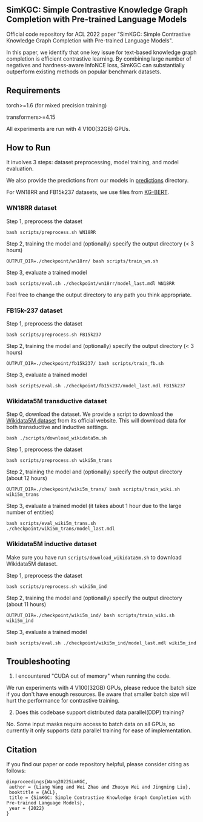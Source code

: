 ## SimKGC: Simple Contrastive Knowledge Graph Completion with Pre-trained Language Models

Official code repository for ACL 2022 paper 
"SimKGC: Simple Contrastive Knowledge Graph Completion with Pre-trained Language Models".

In this paper,
we identify that one key issue for text-based knowledge graph completion is efficient contrastive learning.
By combining large number of negatives and hardness-aware InfoNCE loss,
SimKGC can substantially outperform existing methods on popular benchmark datasets.

## Requirements

torch>=1.6 (for mixed precision training)

transformers>=4.15

All experiments are run with 4 V100(32GB) GPUs.

## How to Run

It involves 3 steps: dataset preprocessing, model training, and model evaluation.

We also provide the predictions from our models in [predictions](predictions/) directory.

For WN18RR and FB15k237 datasets, we use files from [KG-BERT](https://github.com/yao8839836/kg-bert).

### WN18RR dataset

Step 1, preprocess the dataset
```
bash scripts/preprocess.sh WN18RR
```

Step 2, training the model and (optionally) specify the output directory (< 3 hours)
```
OUTPUT_DIR=./checkpoint/wn18rr/ bash scripts/train_wn.sh
```

Step 3, evaluate a trained model
```
bash scripts/eval.sh ./checkpoint/wn18rr/model_last.mdl WN18RR
```

Feel free to change the output directory to any path you think appropriate.

### FB15k-237 dataset

Step 1, preprocess the dataset
```
bash scripts/preprocess.sh FB15k237
```

Step 2, training the model and (optionally) specify the output directory (< 3 hours)
```
OUTPUT_DIR=./checkpoint/fb15k237/ bash scripts/train_fb.sh
```

Step 3, evaluate a trained model
```
bash scripts/eval.sh ./checkpoint/fb15k237/model_last.mdl FB15k237
```

### Wikidata5M transductive dataset

Step 0, download the dataset. 
We provide a script to download the [Wikidata5M dataset](https://deepgraphlearning.github.io/project/wikidata5m) from its official website.
This will download data for both transductive and inductive settings.
```
bash ./scripts/download_wikidata5m.sh
```

Step 1, preprocess the dataset
```
bash scripts/preprocess.sh wiki5m_trans
```

Step 2, training the model and (optionally) specify the output directory (about 12 hours)
```
OUTPUT_DIR=./checkpoint/wiki5m_trans/ bash scripts/train_wiki.sh wiki5m_trans
```

Step 3, evaluate a trained model (it takes about 1 hour due to the large number of entities)
```
bash scripts/eval_wiki5m_trans.sh ./checkpoint/wiki5m_trans/model_last.mdl
```

### Wikidata5M inductive dataset

Make sure you have run `scripts/download_wikidata5m.sh` to download Wikidata5M dataset.

Step 1, preprocess the dataset
```
bash scripts/preprocess.sh wiki5m_ind
```

Step 2, training the model and (optionally) specify the output directory (about 11 hours)
```
OUTPUT_DIR=./checkpoint/wiki5m_ind/ bash scripts/train_wiki.sh wiki5m_ind
```

Step 3, evaluate a trained model
```
bash scripts/eval.sh ./checkpoint/wiki5m_ind/model_last.mdl wiki5m_ind
```

## Troubleshooting

1. I encountered "CUDA out of memory" when running the code.

We run experiments with 4 V100(32GB) GPUs, please reduce the batch size if you don't have enough resources. 
Be aware that smaller batch size will hurt the performance for contrastive training. 

2. Does this codebase support distributed data parallel(DDP) training?

No. Some input masks require access to batch data on all GPUs, 
so currently it only supports data parallel training for ease of implementation.

## Citation

If you find our paper or code repository helpful, please consider citing as follows:

```
@inproceedings{Wang2022SimKGC,
 author = {Liang Wang and Wei Zhao and Zhuoyu Wei and Jingming Liu},
 booktitle = {ACL},
 title = {SimKGC: Simple Contrastive Knowledge Graph Completion with Pre-trained Language Models},
 year = {2022}
}
```
